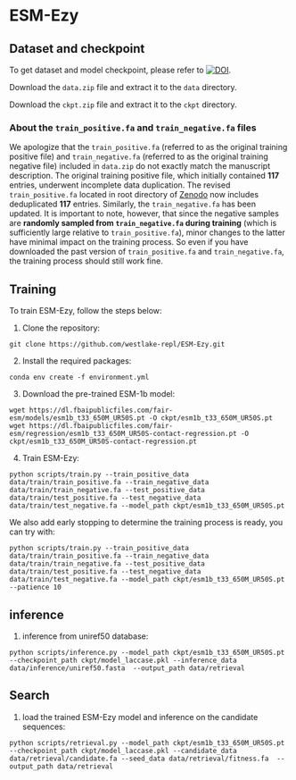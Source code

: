 # ESM-Ezy

## Dataset and checkpoint

To get dataset and model checkpoint, please refer to [![DOI](https://zenodo.org/badge/DOI/10.5281/zenodo.15258919.svg)](https://doi.org/10.5281/zenodo.15258919).

Download the `data.zip` file and extract it to the `data` directory.

Download the `ckpt.zip` file and extract it to the `ckpt` directory.

### About the `train_positive.fa` and `train_negative.fa` files

We apologize that the `train_positive.fa` (referred to as the original training positive file) and `train_negative.fa` (referred to as the original training negative file) included in `data.zip` do not exactly match the manuscript description. The original training positive file, which initially contained **117** entries, underwent incomplete data duplication. The revised `train_positive.fa` located in root directory of [Zenodo](https://doi.org/10.5281/zenodo.15258919) now includes deduplicated **117** entries. Similarly, the `train_negative.fa` has been updated. It is important to note, however, that since the negative samples are **randomly sampled from `train_negative.fa` during training** (which is sufficiently large relative to `train_positive.fa`), minor changes to the latter have minimal impact on the training process. So even if you have downloaded the past version of `train_positive.fa` and `train_negative.fa`, the training process should still work fine.

## Training

To train ESM-Ezy, follow the steps below:

1. Clone the repository:

```
git clone https://github.com/westlake-repl/ESM-Ezy.git
```

2. Install the required packages:

```
conda env create -f environment.yml
```

3. Download the pre-trained ESM-1b model:

```
wget https://dl.fbaipublicfiles.com/fair-esm/models/esm1b_t33_650M_UR50S.pt -O ckpt/esm1b_t33_650M_UR50S.pt
wget https://dl.fbaipublicfiles.com/fair-esm/regression/esm1b_t33_650M_UR50S-contact-regression.pt -O ckpt/esm1b_t33_650M_UR50S-contact-regression.pt
```

4. Train ESM-Ezy:

```
python scripts/train.py --train_positive_data data/train/train_positive.fa --train_negative_data data/train/train_negative.fa --test_positive_data data/train/test_positive.fa --test_negative_data data/train/test_negative.fa --model_path ckpt/esm1b_t33_650M_UR50S.pt
```
We also add early stopping to determine the training process is ready, you can try with:

```
python scripts/train.py --train_positive_data data/train/train_positive.fa --train_negative_data data/train/train_negative.fa --test_positive_data data/train/test_positive.fa --test_negative_data data/train/test_negative.fa --model_path ckpt/esm1b_t33_650M_UR50S.pt --patience 10
```

## inference

1. inference from uniref50 database:

```
python scripts/inference.py --model_path ckpt/esm1b_t33_650M_UR50S.pt --checkpoint_path ckpt/model_laccase.pkl --inference_data data/inference/uniref50.fasta  --output_path data/retrieval
```

## Search

1. load the trained ESM-Ezy model and inference on the candidate sequences:

```
python scripts/retrieval.py --model_path ckpt/esm1b_t33_650M_UR50S.pt --checkpoint_path ckpt/model_laccase.pkl --candidate_data data/retrieval/candidate.fa --seed_data data/retrieval/fitness.fa  --output_path data/retrieval
```
